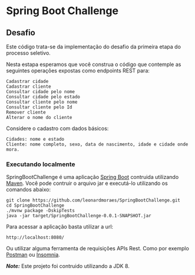 # Spring Boot Challenge

Desafio
---
Este código trata-se da implementação do desafio da primeira etapa do processo seletivo.

Nesta estapa esperamos que você construa o código que contemple as seguintes operações expostas como 
endpoints REST para:

    Cadastrar cidade
    Cadastrar cliente
    Consultar cidade pelo nome
    Consultar cidade pelo estado
    Consultar cliente pelo nome
    Consultar cliente pelo Id
    Remover cliente
    Alterar o nome do cliente
    
Considere o cadastro com dados básicos:

    Cidades: nome e estado
    Cliente: nome completo, sexo, data de nascimento, idade e cidade onde mora.


### Executando localmente
SpringBootChallenge é uma aplicação [Spring Boot](https://spring.io/guides/gs/spring-boot) contruida utilizando
 [Maven](https://spring.io/guides/gs/maven/). Você pode contruir o arquivo jar e executá-lo utilizando os 
  comandos abaixo:


```
git clone https://github.com/leonardmoraes/SpringBootChallenge.git
cd SpringBootChallenge
./mvnw package -DskipTests
java -jar target/SpringBootChallenge-0.0.1-SNAPSHOT.jar
```

Para acessar a aplicação basta utilizar a url:

    http://localhost:8080/
    
Ou utilizar alguma ferramenta de requisições APIs Rest. 
Como por exemplo [Postman](https://www.postman.com/)
ou [Insomnia](https://insomnia.rest/download/).

***Note:*** Este projeto foi contruido utilizando a JDK 8.
